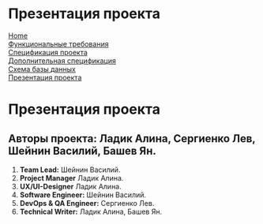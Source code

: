 # Презентация проекта

[Home](../index.md)    
[Функциональные требования](functionalRequirements.md)  
[Спецификация проекта](specification.md)  
[Дополнительная спецификация](dopSpecification.md)   
[Схема базы данных](databaseSchema.md)  
[Презентация проекта](projectPresentation.md)

# Презентация проекта

## Авторы проекта: **Ладик Алина, Сергиенко Лев, Шейнин Василий, Башев Ян.**

1. **Team Lead:** Шейнин Василий.
2. **Project Manager** Ладик Алина.
3. **UX/UI-Designer** Ладик Алина.
4. **Software Engineer:** Шейнин Василий.
5. **DevOps & QA Engineer:** Сергиенко Лев.
6. **Technical Writer:** Ладик Алина, Башев Ян.
